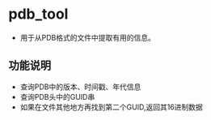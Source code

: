# pdb_tool

- 用于从PDB格式的文件中提取有用的信息。


## 功能说明
- 查询PDB中的版本、时间戳、年代信息
- 查询PDB头中的GUID串
- 如果在文件其他地方再找到第二个GUID,返回其16进制数据

